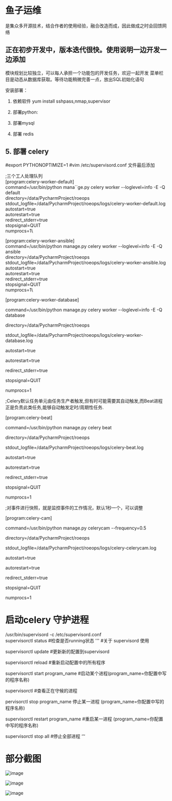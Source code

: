 # 鱼子运维
是集众多开源技术，结合作者的使用经验，融合改造而成，因此做成之时会回馈网络


## 正在初步开发中，版本迭代很快。使用说明一边开发一边添加
模块规划比较独立，可以每人承担一个功能包的开发任务，欢迎一起开发
菜单栏目是动态从数据库获取。等待功能稍微完善一点，放出SQL初始化语句




安装部署：
1. 依赖软件
yum install sshpass,nmap,supervisor

2. 部署python:

3. 部署mysql

4. 部署 redis

## 5. 部署 celery


 #export PYTHONOPTIMIZE=1
 #vim /etc/supervisord.conf
文件最后添加

;三个工人处理队列\
[program:celery-worker-default]\
command=/usr/bin/python mana``ge.py celery worker --loglevel=info -E -Q default\
directory=/data/PycharmProject/roeops\
stdout_logfile=/data/PycharmProject/roeops/logs/celery-worker-default.log\
autostart=true\
autorestart=true\
redirect_stderr=true\
stopsignal=QUIT\
numprocs=1\

[program:celery-worker-ansible]\
command=/usr/bin/python manage.py celery worker --loglevel=info -E -Q ansible\
directory=/data/PycharmProject/roeops\
stdout_logfile=/data/PycharmProject/roeops/logs/celery-worker-ansible.log\
autostart=true\
autorestart=true\
redirect_stderr=true\
stopsignal=QUIT\
numprocs=1\

[program:celery-worker-database]

command=/usr/bin/python manage.py celery worker --loglevel=info -E -Q database

directory=/data/PycharmProject/roeops

stdout_logfile=/data/PycharmProject/roeops/logs/celery-worker-database.log

autostart=true

autorestart=true

redirect_stderr=true

stopsignal=QUIT

numprocs=1

;Celery默认任务单元由任务生产者触发,但有时可能需要其自动触发,而Beat进程正是负责此类任务,能够自动触发定时/周期性任务.

[program:celery-beat]

command=/usr/bin/python manage.py celery beat

directory=/data/PycharmProject/roeops

stdout_logfile=/data/PycharmProject/roeops/logs/celery-beat.log

autostart=true

autorestart=true

redirect_stderr=true

stopsignal=QUIT

numprocs=1

;对事件进行快照，就是监控事件的工作情况，默认1秒一个，可以调整

[program:celery-cam]

command=/usr/bin/python manage.py celerycam --frequency=0.5

directory=/data/PycharmProject/roeops

stdout_logfile=/data/PycharmProject/roeops/logs/celery-celerycam.log

autostart=true

autorestart=true

redirect_stderr=true

stopsignal=QUIT

numprocs=1


# 启动celery 守护进程

/usr/bin/supervisord -c /etc/supervisord.conf\
supervisorctl status #检查是否running状态
'''
#关于 supervisord 使用


supervisorctl update #更新新的配置到supervisord

supervisorctl reload #重新启动配置中的所有程序

supervisorctl start program_name #启动某个进程(program_name=你配置中写的程序名称)

supervisorctl #查看正在守候的进程

pervisorctl stop program_name 停止某一进程 (program_name=你配置中写的程序名称)

supervisorctl restart program_name #重启某一进程 (program_name=你配置中写的程序名称)

supervisorctl stop all #停止全部进程
‘’‘
# 部分截图

![image](https://github.com/qingduyu/roe/blob/master/demo_image/login3.gif)


![image](https://github.com/qingduyu/roe/blob/master/demo_image/demo1.jpg)

![image](https://github.com/qingduyu/roe/blob/master/demo_image/demo2.jpg)
